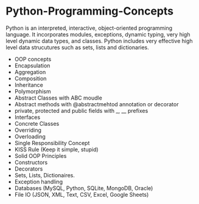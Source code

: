 # Python-Programming-Concepts
 
Python is an interpreted, interactive, object-oriented programming language. It incorporates modules, exceptions, dynamic typing, very high level dynamic data types, and classes. Python includes very effective high level data strucutures
such as sets, lists and dictionaries. 


* OOP concepts
* Encapsulation
* Aggregation
* Composition
* Inheritance
* Polymorphism
* Abstract Classes with ABC moudle
* Abstract methods with @abstractmehtod annotation or decorator
* private, protected and public fields with _, __ prefixes
* Interfaces
* Concrete Classes
* Overriding
* Overloading
* Single Responsibility Concept
* KISS Rule (Keep it simple, stupid)
* Solid OOP Principles
* Constructors
* Decorators
* Sets, Lists, Dictionaires. 
* Exception handling
* Databases (MySQL, Python, SQLite, MongoDB, Oracle)
* File IO (JSON, XML, Text, CSV, Excel, Google Sheets)